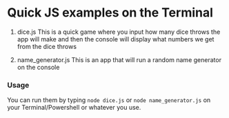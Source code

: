 # Quick JS examples on the Terminal

1. dice.js
  This is a quick game where you input how many dice throws the app will make and then the console will display what numbers we get from the dice throws

2. name_generator.js
  This is an app that will run a random name generator on the console

### Usage

You can run them by typing `node dice.js` or `node name_generator.js` on your Terminal/Powershell or whatever you use.
